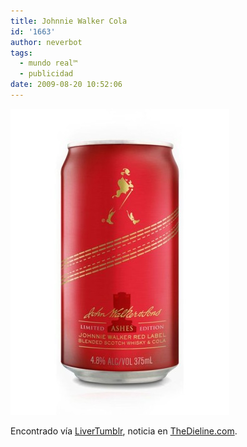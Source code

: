 ```yaml
---
title: Johnnie Walker Cola
id: '1663'
author: neverbot
tags:
  - mundo real™
  - publicidad
date: 2009-08-20 10:52:06
---
```


![Johnny Walker Cola](./johnnie-walker-cola/Johnny-Walker-Cola.jpg "Johnny Walker Cola")

Encontrado vía [LiverTumblr](http://livercake.tumblr.com/post/166225443/johnnie-walker-red-label-cola-special-editon), noticia en [TheDieline.com](http://www.thedieline.com/blog/2009/08/johnnie-walker-red-label-cola-special-editon.html).
